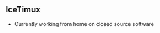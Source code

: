 ## IceTimux
- Currently working from home on closed source software

<!-- - ⚡ Fun fact: --> 
<!-- - 👯 I’m looking to collaborate on -->  
<!-- - 🤔 I’m looking for help with -->
<!-- - 💬 Talk to me about -->
<!-- - 😄 Pronouns: ... -->

<!-- [![Top Langs](https://github-readme-stats.vercel.app/api/top-langs/?username=IceTimux&layout=compact)](https://github.com/anuraghazra/github-readme-stats) -->
